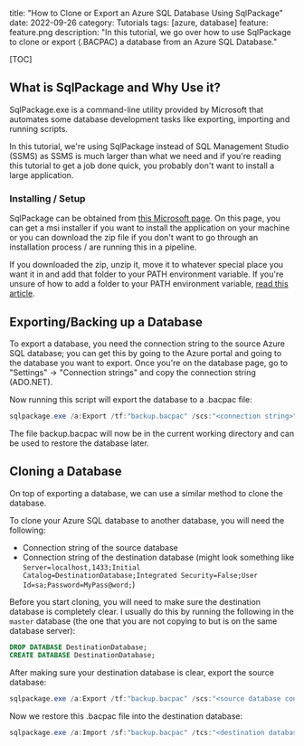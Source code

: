 title: "How to Clone or Export an Azure SQL Database Using SqlPackage"
date: 2022-09-26
category: Tutorials
tags: [azure, database]
feature: feature.png
description: "In this tutorial, we go over how to use SqlPackage to clone or export (.BACPAC) a database from an Azure SQL Database."

[TOC]

## What is SqlPackage and Why Use it?

SqlPackage.exe is a command-line utility provided by Microsoft that automates some database development tasks like exporting, importing and running scripts.

In this tutorial, we're using SqlPackage instead of SQL Management Studio (SSMS) as SSMS is much larger than what we need and if you're reading this tutorial to get a job done quick, you probably don't want to install a large application.

### Installing / Setup

SqlPackage can be obtained from [this Microsoft page](https://learn.microsoft.com/en-us/sql/tools/sqlpackage/sqlpackage-download?view=sql-server-ver16). On this page, you can get a msi installer if you want to install the application on your machine or you can download the zip file if you don't want to go through an installation process / are running this in a pipeline.

If you downloaded the zip, unzip it, move it to whatever special place you want it in and add that folder to your PATH environment variable. If you're unsure of how to add a folder to your PATH environment variable, [read this article](https://www.architectryan.com/2018/03/17/add-to-the-path-on-windows-10/).

## Exporting/Backing up a Database

To export a database, you need the connection string to the source Azure SQL database; you can get this by going to the Azure portal and going to the database you want to export. Once you're on the database page, go to "Settings" -> "Connection strings" and copy the connection string (ADO.NET).

Now running this script will export the database to a .bacpac file:

```powershell
sqlpackage.exe /a:Export /tf:"backup.bacpac" /scs:"<connection string>"
```

The file backup.bacpac will now be in the current working directory and can be used to restore the database later.

## Cloning a Database

On top of exporting a database, we can use a similar method to clone the database.

To clone your Azure SQL database to another database, you will need the following:

- Connection string of the source database
- Connection string of the destination database (might look something like `Server=localhost,1433;Initial Catalog=DestinationDatabase;Integrated Security=False;User Id=sa;Password=MyPass@word;`)

Before you start cloning, you will need to make sure the destination database is completely clear. I usually do this by running the following in the `master` database (the one that you are not copying to but is on the same database server):

```sql
DROP DATABASE DestinationDatabase;
CREATE DATABASE DestinationDatabase;
```

After making sure your destination database is clear, export the source database:

```powershell
sqlpackage.exe /a:Export /tf:"backup.bacpac" /scs:"<source database connection string>"
```

Now we restore this .bacpac file into the destination database:

```powershell
sqlpackage.exe /a:Import /sf:"backup.bacpac" /tcs:"<destination database connection string>"
```
